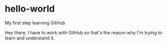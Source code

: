 # hello-world
My first step learning GitHub 

Hey there, I have to work with GitHub so that's the reason why I'm trying to learn and understand it.
